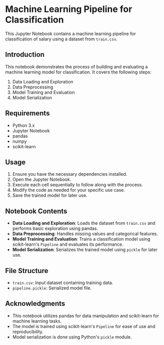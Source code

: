 # Machine Learning Pipeline for Classification

This Jupyter Notebook contains a machine learning pipeline for classification of salary using a dataset from `train.csv`.

## Introduction

This notebook demonstrates the process of building and evaluating a machine learning model for classification. It covers the following steps:

1. Data Loading and Exploration
2. Data Preprocessing
3. Model Training and Evaluation
4. Model Serialization

## Requirements

- Python 3.x
- Jupyter Notebook
- pandas
- numpy
- scikit-learn

## Usage

1. Ensure you have the necessary dependencies installed.
2. Open the Jupyter Notebook.
3. Execute each cell sequentially to follow along with the process.
4. Modify the code as needed for your specific use case.
5. Save the trained model for later use.

## Notebook Contents

- **Data Loading and Exploration**: Loads the dataset from `train.csv` and performs basic exploration using pandas.
- **Data Preprocessing**: Handles missing values and categorical features.
- **Model Training and Evaluation**: Trains a classification model using scikit-learn's `Pipeline` and evaluates its performance.
- **Model Serialization**: Serializes the trained model using `pickle` for later use.

## File Structure

- `train.csv`: Input dataset containing training data.
- `pipeline.pickle`: Serialized model file.

## Acknowledgments

- This notebook utilizes pandas for data manipulation and scikit-learn for machine learning tasks.
- The model is trained using scikit-learn's `Pipeline` for ease of use and reproducibility.
- Model serialization is done using Python's `pickle` module.
